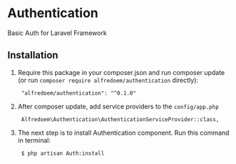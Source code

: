 # Authentication
Basic Auth for Laravel Framework

## Installation

1. Require this package in your composer.json and run composer update (or run `composer require alfredoem/authentication` directly):

		"alfredoem/authentication": "^0.1.0"
		
2. After composer update, add service providers to the `config/app.php`

	    Alfredoem\Authentication\AuthenticationServiceProvider::class,
	    
3. The next step is to install Authentication component. Run this command in terminal:

		$ php artisan Auth:install

